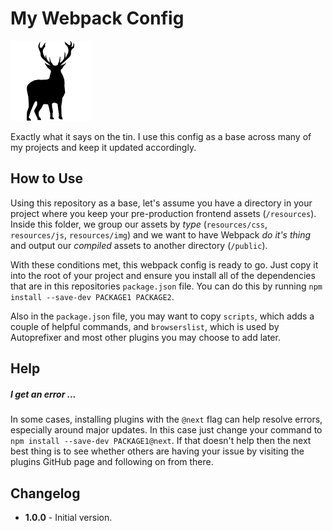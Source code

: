 # My Webpack Config

![stag](https://github.com/donnyburnside/my-webpack-config/blob/master/resources/img/stag.png)

Exactly what it says on the tin. I use this config as a base across many of my projects and keep it updated accordingly.

## How to Use
Using this repository as a base, let's assume you have a directory in your project where you keep your pre-production frontend assets (`/resources`). Inside this folder, we group our assets by _type_ (`resources/css`, `resources/js`, `resources/img`) and we want to have Webpack _do it's thing_ and output our _compiled_ assets to another directory (`/public`).

With these conditions met, this webpack config is ready to go. Just copy it into the root of your project and ensure you install all of the dependencies that are in this repositories `package.json` file. You can do this by running `npm install --save-dev PACKAGE1 PACKAGE2`.

Also in the `package.json` file, you may want to copy `scripts`, which adds a couple of helpful commands, and `browserslist`, which is used by Autoprefixer and most other plugins you may choose to add later.

## Help
##### I get an error ...
In some cases, installing plugins with the `@next` flag can help resolve errors, especially around major updates. In this case just change your command to `npm install --save-dev PACKAGE1@next`.  If that doesn't help then the next best thing is to see whether others are having your issue by visiting the plugins GitHub page and following on from there.

## Changelog
- **1.0.0** - Initial version.
